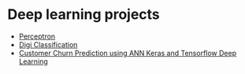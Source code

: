 # Deep learning projects

  - [Perceptron](https://github.com/TejasPosupo/Deep_Learning_Projects/tree/DL/Perceptron)
  - [Digi Classification](https://github.com/TejasPosupo/Deep_Learning_Projects/tree/DL/Digi%20Classification)
  - [Customer Churn Prediction using ANN Keras and Tensorflow Deep Learning](https://github.com/TejasPosupo/Deep_Learning_Projects/tree/DL/Customer%20Churn%20Prediction%20using%20ANN%20Keras%20and%20Tensorflow%20%20Deep%20Learning)
